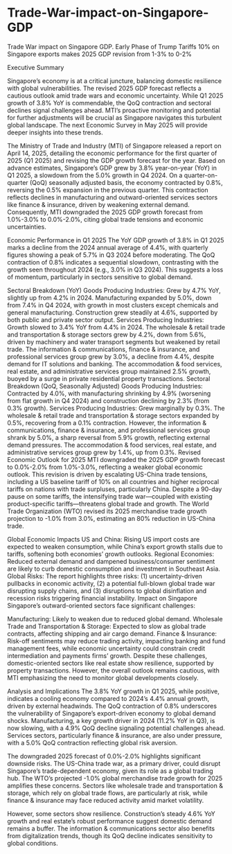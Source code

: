 # Trade-War-impact-on-Singapore-GDP
Trade War impact on Singapore GDP. Early Phase of Trump Tariffs 10% on Singapore exports makes 2025 GDP revision from 1-3% to 0-2%

Executive Summary

Singapore’s economy is at a critical juncture, balancing domestic resilience with global vulnerabilities. The revised 2025 GDP forecast reflects a cautious outlook amid trade wars and economic uncertainty. While Q1 2025 growth of 3.8% YoY is commendable, the QoQ contraction and sectoral declines signal challenges ahead. MTI’s proactive monitoring and potential for further adjustments will be crucial as Singapore navigates this turbulent global landscape. The next Economic Survey in May 2025 will provide deeper insights into these trends.

The Ministry of Trade and Industry (MTI) of Singapore released a report on April 14, 2025, detailing the economic performance for the first quarter of 2025 (Q1 2025) and revising the GDP growth forecast for the year. Based on advance estimates, Singapore’s GDP grew by 3.8% year-on-year (YoY) in Q1 2025, a slowdown from the 5.0% growth in Q4 2024. On a quarter-on-quarter (QoQ) seasonally adjusted basis, the economy contracted by 0.8%, reversing the 0.5% expansion in the previous quarter. This contraction reflects declines in manufacturing and outward-oriented services sectors like finance & insurance, driven by weakening external demand. Consequently, MTI downgraded the 2025 GDP growth forecast from 1.0%-3.0% to 0.0%-2.0%, citing global trade tensions and economic uncertainties.

Economic Performance in Q1 2025
The YoY GDP growth of 3.8% in Q1 2025 marks a decline from the 2024 annual average of 4.4%, with quarterly figures showing a peak of 5.7% in Q3 2024 before moderating. The QoQ contraction of 0.8% indicates a sequential slowdown, contrasting with the growth seen throughout 2024 (e.g., 3.0% in Q3 2024). This suggests a loss of momentum, particularly in sectors sensitive to global demand.

Sectoral Breakdown (YoY)
Goods Producing Industries: Grew by 4.7% YoY, slightly up from 4.2% in 2024. Manufacturing expanded by 5.0%, down from 7.4% in Q4 2024, with growth in most clusters except chemicals and general manufacturing. Construction grew steadily at 4.6%, supported by both public and private sector output.
Services Producing Industries: Growth slowed to 3.4% YoY from 4.4% in 2024. The wholesale & retail trade and transportation & storage sectors grew by 4.2%, down from 5.6%, driven by machinery and water transport segments but weakened by retail trade. The information & communications, finance & insurance, and professional services group grew by 3.0%, a decline from 4.4%, despite demand for IT solutions and banking. The accommodation & food services, real estate, and administrative services group maintained 2.5% growth, buoyed by a surge in private residential property transactions.
Sectoral Breakdown (QoQ, Seasonally Adjusted)
Goods Producing Industries: Contracted by 4.0%, with manufacturing shrinking by 4.9% (worsening from flat growth in Q4 2024) and construction declining by 2.3% (from 0.3% growth).
Services Producing Industries: Grew marginally by 0.3%. The wholesale & retail trade and transportation & storage sectors expanded by 0.5%, recovering from a 0.1% contraction. However, the information & communications, finance & insurance, and professional services group shrank by 5.0%, a sharp reversal from 5.9% growth, reflecting external demand pressures. The accommodation & food services, real estate, and administrative services group grew by 1.4%, up from 0.3%.
Revised Economic Outlook for 2025
MTI downgraded the 2025 GDP growth forecast to 0.0%-2.0% from 1.0%-3.0%, reflecting a weaker global economic outlook. This revision is driven by escalating US-China trade tensions, including a US baseline tariff of 10% on all countries and higher reciprocal tariffs on nations with trade surpluses, particularly China. Despite a 90-day pause on some tariffs, the intensifying trade war—coupled with existing product-specific tariffs—threatens global trade and growth. The World Trade Organization (WTO) revised its 2025 merchandise trade growth projection to -1.0% from 3.0%, estimating an 80% reduction in US-China trade.

Global Economic Impacts
US and China: Rising US import costs are expected to weaken consumption, while China’s export growth stalls due to tariffs, softening both economies’ growth outlooks.
Regional Economies: Reduced external demand and dampened business/consumer sentiment are likely to curb domestic consumption and investment in Southeast Asia.
Global Risks: The report highlights three risks: (1) uncertainty-driven pullbacks in economic activity, (2) a potential full-blown global trade war disrupting supply chains, and (3) disruptions to global disinflation and recession risks triggering financial instability.
Impact on Singapore
Singapore’s outward-oriented sectors face significant challenges:

Manufacturing: Likely to weaken due to reduced global demand.
Wholesale Trade and Transportation & Storage: Expected to slow as global trade contracts, affecting shipping and air cargo demand.
Finance & Insurance: Risk-off sentiments may reduce trading activity, impacting banking and fund management fees, while economic uncertainty could constrain credit intermediation and payments firms’ growth.
Despite these challenges, domestic-oriented sectors like real estate show resilience, supported by property transactions. However, the overall outlook remains cautious, with MTI emphasizing the need to monitor global developments closely.

Analysis and Implications
The 3.8% YoY growth in Q1 2025, while positive, indicates a cooling economy compared to 2024’s 4.4% annual growth, driven by external headwinds. The QoQ contraction of 0.8% underscores the vulnerability of Singapore’s export-driven economy to global demand shocks. Manufacturing, a key growth driver in 2024 (11.2% YoY in Q3), is now slowing, with a 4.9% QoQ decline signaling potential challenges ahead. Services sectors, particularly finance & insurance, are also under pressure, with a 5.0% QoQ contraction reflecting global risk aversion.

The downgraded 2025 forecast of 0.0%-2.0% highlights significant downside risks. The US-China trade war, as a primary driver, could disrupt Singapore’s trade-dependent economy, given its role as a global trading hub. The WTO’s projected -1.0% global merchandise trade growth for 2025 amplifies these concerns. Sectors like wholesale trade and transportation & storage, which rely on global trade flows, are particularly at risk, while finance & insurance may face reduced activity amid market volatility.

However, some sectors show resilience. Construction’s steady 4.6% YoY growth and real estate’s robust performance suggest domestic demand remains a buffer. The information & communications sector also benefits from digitalization trends, though its QoQ decline indicates sensitivity to global conditions.
